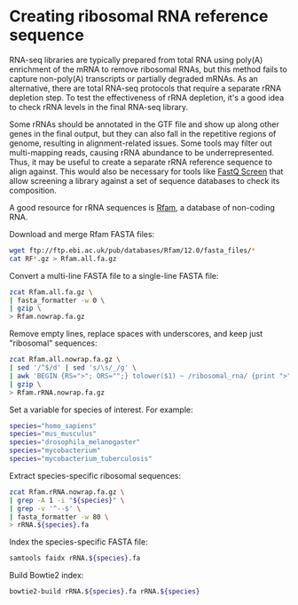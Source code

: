 # Creating ribosomal RNA reference sequence


RNA-seq libraries are typically prepared from total RNA using poly(A) enrichment of the mRNA to remove ribosomal RNAs,
but this method fails to capture non-poly(A) transcripts or partially degraded mRNAs.
As an alternative, there are total RNA-seq protocols that require a separate rRNA depletion step.
To test the effectiveness of rRNA depletion, it's a good idea to check rRNA levels in the final RNA-seq library.

Some rRNAs should be annotated in the GTF file and show up along other genes in the final output,
but they can also fall in the repetitive regions of genome, resulting in alignment-related issues.
Some tools may filter out multi-mapping reads, causing rRNA abundance to be underrepresented.
Thus, it may be useful to create a separate rRNA reference sequence to align against.
This would also be necessary for tools like
[FastQ Screen](https://www.bioinformatics.babraham.ac.uk/projects/fastq_screen/)
that allow screening a library against a set of sequence databases to check its composition.

A good resource for rRNA sequences is
[Rfam](http://rfam.xfam.org/), a database of non-coding RNA.

Download and merge Rfam FASTA files:
```bash
wget ftp://ftp.ebi.ac.uk/pub/databases/Rfam/12.0/fasta_files/*
cat RF*.gz > Rfam.all.fa.gz
```

Convert a multi-line FASTA file to a single-line FASTA file:
```bash
zcat Rfam.all.fa.gz \
| fasta_formatter -w 0 \
| gzip \
> Rfam.nowrap.fa.gz
```

Remove empty lines, replace spaces with underscores, and keep just "ribosomal" sequences:
```bash
zcat Rfam.all.nowrap.fa.gz \
| sed '/^$/d' | sed 's/\s/_/g' \
| awk 'BEGIN {RS=">"; ORS="";} tolower($1) ~ /ribosomal_rna/ {print ">"$0}' \
| gzip \
> Rfam.rRNA.nowrap.fa.gz
```

Set a variable for species of interest. For example:
```bash
species="homo_sapiens"
species="mus_musculus"
species="drosophila_melanogaster"
species="mycobacterium"
species="mycobacterium_tuberculosis"
```

Extract species-specific ribosomal sequences:
```bash
zcat Rfam.rRNA.nowrap.fa.gz \
| grep -A 1 -i "${species}" \
| grep -v '^--$' \
| fasta_formatter -w 80 \
> rRNA.${species}.fa
```

Index the species-specific FASTA file:
```bash
samtools faidx rRNA.${species}.fa
```

Build Bowtie2 index:
```bash
bowtie2-build rRNA.${species}.fa rRNA.${species}
```
